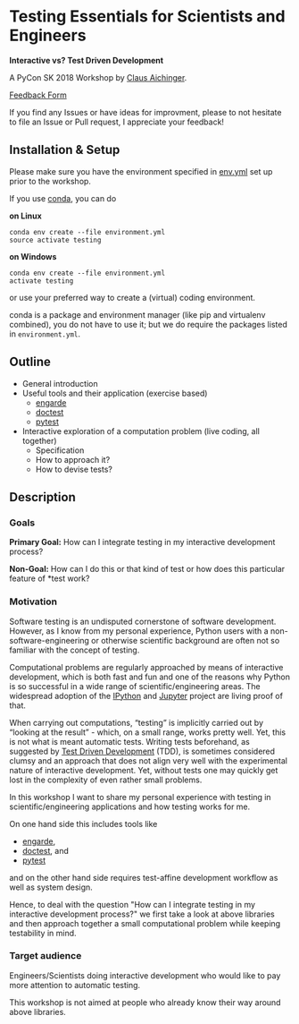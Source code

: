 # Testing Essentials for Scientists and Engineers

**Interactive vs? Test Driven Development**

A PyCon SK 2018 Workshop by [Claus Aichinger](https://2018.pycon.sk/en/speakers/Aichinger.html).

[Feedback Form](https://goo.gl/forms/fBW6Bkeht9bxsC6B3)

If you find any Issues or have ideas for improvment, please to not
hesitate to file an Issue or Pull request, I appreciate your feedback!


## Installation & Setup

Please make sure you have the environment specified in [env.yml](env.yml)
set up prior to the workshop.

If you use [conda](https://conda.io/docs/), you can do

**on Linux**
```
conda env create --file environment.yml
source activate testing
```

**on Windows**
```
conda env create --file environment.yml
activate testing
```

or use your preferred way to create a (virtual) coding environment.

conda is a package and environment manager (like pip and virtualenv
combined), you do not have to use it; but we do require the packages listed
in `environment.yml`.


## Outline

- General introduction
- Useful tools and their application (exercise based)
  - [engarde](http://engarde.readthedocs.org/)
  - [doctest](https://docs.python.org/3/library/doctest.html)
  - [pytest](http://pytest.org/)
- Interactive exploration of a computation problem (live coding, all together)
  - Specification
  - How to approach it?
  - How to devise tests?

## Description

### Goals
**Primary Goal:**
How can I integrate testing in my interactive development process?

**Non-Goal:**
How can I do this or that kind of test or how does this particular feature of
\*test work?

### Motivation
Software testing is an undisputed cornerstone of software development. However,
as I know from my personal experience, Python users with a
non-software-engineering or otherwise scientific background are often not so
familiar with the concept of testing.

Computational problems are regularly approached by means of interactive
development, which is both fast and fun and one of the reasons why Python is so
successful in a wide range of scientific/engineering areas. The widespread
adoption of the [IPython](http://ipython.org/) and
[Jupyter](http://jupyter.org/) project are living proof of that.

When carrying out computations, “testing” is implicitly carried out by “looking
at the result” - which, on a small range, works pretty well. Yet, this is not
what is meant automatic tests.
Writing tests beforehand, as suggested by [Test Driven Development](https://en.wikipedia.org/wiki/Test-driven_development) (TDD), is
sometimes considered clumsy and an approach that does not align very well with
the experimental nature of interactive development. Yet, without tests one may
quickly get lost in the complexity of even rather small problems.

In this workshop I want to share my personal experience with testing in
scientific/engineering applications and how testing works for me.

On one hand side this includes tools like
- [engarde](http://engarde.readthedocs.org/),
- [doctest](https://docs.python.org/3/library/doctest.html), and
- [pytest](http://pytest.org/)

and on the other hand side requires test-affine development workflow as well
as system design.

Hence, to deal with the question "How can I integrate testing in my
interactive development process?" we first take a look at above libraries
and then approach together a small computational problem while keeping
testability in mind.

### Target audience
Engineers/Scientists doing interactive development who would like to pay more
attention to automatic testing.

This workshop is not aimed at people who already know their way around above
libraries.
